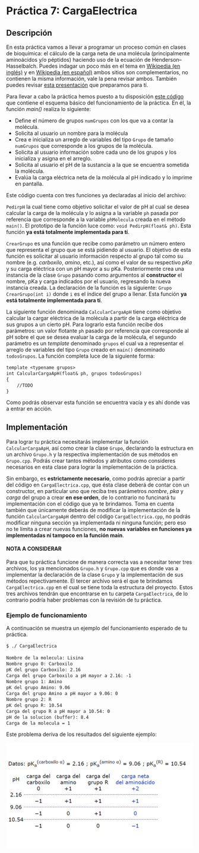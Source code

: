 # Práctica 7: CargaElectrica

## Descripción

En esta práctica vamos a llevar a programar un proceso común en clases de bioquímica: el cálculo de la carga neta de una molécula (principalmente aminoácidos y/o péptidos) haciendo uso de la ecuación de Henderson–Hasselbalch. Puedes indagar un poco más en el tema en [Wikipedia (en inglés)](https://en.wikipedia.org/wiki/Henderson%E2%80%93Hasselbalch_equation) y en [Wikipedia (en español)](https://es.wikipedia.org/wiki/Ecuaci%C3%B3n_de_Henderson-Hasselbalch) ambos sitios son complementarios, no contienen la misma información, vale la pena revisar ambos. También puedes revisar [esta presentación](CargaElectricaPresentacion.pdf) que preparamos para tí.

Para llevar a cabo la práctica hemos puesto a tu disposición [este código](CargaElectrica.cpp) que contiene el esquema básico del funcionamiento de la práctica. En él, la función _main()_ realiza lo siguiente:
* Define el número de grupos `numGrupos` con los que va a contar la molécula.
* Solicita al usuario un nombre para la molécula
* Crea e inicializa un arreglo de variables del tipo `Grupo` de tamaño `numGrupos` que corresponde a los grupos de la molécula.
* Solicita al usuario información sobre cada uno de los grupos y los inicializa y asigna en el arreglo.
* Solicita al usuario el pH de la sustancia a la que se encuentra sometida la molécula.
* Evalúa la carga eléctrica neta de la molécula al pH indicado y lo imprime en pantalla.

Este código cuenta con tres funciones ya declaradas al inicio del archivo:

`PedirpH` la cual tiene como objetivo solicitar el valor de pH al cual se desea calcular la carga de la molécula y lo asigna a la variable `ph` pasada por referencia que corresponde a la variable `phMolecula` creada en el método `main()`. El prototipo de la función luce como: `void PedirpH(float& ph)`. Esta función **ya está totalmente implementada para tí**.

`CrearGrupo` es una función que recibe como parámetro un número entero que representa el grupo que se está pidiendo al usuario. El objetivo de esta función es solicitar al usuario información respecto al grupo tal como su nombre (e.g. _carboxilo_, _amino_, etc.), así como el valor de su respectivo _pKa_ y su carga eléctrica con un pH mayor a su pKa. Posteriormente crea una instancia de la clase `Grupo` pasando como argumentos al **constructor** el nombre, pKa y carga indicados por el usuario, regresando la nueva instancia creada. La declaración de la función es la siguiente: `Grupo CrearGrupo(int i)` donde `i` es el índice del grupo a llenar. Esta función **ya está totalmente implementada para tí**.

La siguiente función denominada `CalcularCargaApH` tiene como objetivo calcular la cargar eléctrica de la molécula a partir de la carga eléctrica de sus grupos a un cierto pH. Para lograrlo esta función recibe dos parámetros: un valor flotante `ph` pasado por referencia que corresponde al pH sobre el que se desea evaluar la carga de la molécula, el segundo parámetro es un _template_ denominado `grupos` el cual va a representar el arreglo de variables del tipo `Grupo` creado en `main()` denominado `todosGrupos`. La función completa luce de la siguiente forma:

```
template <typename grupos>
int CalcularCargaApH(float& ph, grupos todosGrupos)
{
    //TODO
}
```

Como podrás observar esta función	se encuentra vacía y es ahí donde vas a entrar en acción.

## Implementación

Para lograr tu práctica necesitarás implementar la función `CalcularCargaApH`, así como crear la clase `Grupo`, declarando la estructura en un archivo `Grupo.h` y la respectiva implementación de sus métodos en `Grupo.cpp`. Podrás crear tantos métodos y atributos como consideres necesarios en esta clase para lograr la implementación de la práctica.

Sin embargo, es **estrictamente necesario**, como podrás apreciar a partir del código en `CargaElectrica.cpp`, que ésta clase deberá de contar con un constructor, en particular uno que reciba tres parámetros _nombre_, _pka_ y _carga_ del grupo a crear **en ese orden**, de lo contrario no funcinará tu implementación con el código que ya te brindamos. Toma en cuenta también que únicamente deberás de modificar la implementación de la función `CalcularCargaApH` dentro del código `CargaElectrica.cpp`, no podrás modificar ninguna sección ya implementada ni ninguna función; pero eso no te limita a crear nuevas funciones, **no nuevas variables en funciones ya implementadas ni tampoco en la función main**.

#### NOTA A CONSIDERAR
Para que tu práctica funcione de manera correcta vas a necesitar tener tres archivos, los ya mencionados `Grupo.h` y `Grupo.cpp` que es donde vas a implementar la declaración de la clase `Grupo` y la implementación de sus métodos repectivamente. El tercer archivo será el que te brindamos `CargaElectrica.cpp` en el cual se tiene toda la estructura del proyecto. Estos tres archivos tendrán que encontrarse en tu carpeta `CargaElectrica`, de lo contrario podría haber problemas con la revisión de tu práctica.

### Ejemplo de funcionamiento
A continuación se muestra un ejemplo del funcionamiento esperado de tu práctica.

```
$ ./ CargaElectrica

Nombre de la molecula: Lisina
Nombre grupo 0: Carboxilo
pK del grupo Carboxilo: 2.16
Carga del grupo Carboxilo a pH mayor a 2.16: -1
Nombre grupo 1: Amino
pK del grupo Amino: 9.06
Carga del grupo Amino a pH mayor a 9.06: 0
Nombre grupo 2: R
pK del grupo R: 10.54
Carga del grupo R a pH mayor a 10.54: 0
pH de la solucion (buffer): 8.4
Carga de la molecula = 1

```

Este problema deriva de los resultados del siguiente ejemplo:

![Ejemplo Carga Lisina](CargaLisina.png)
